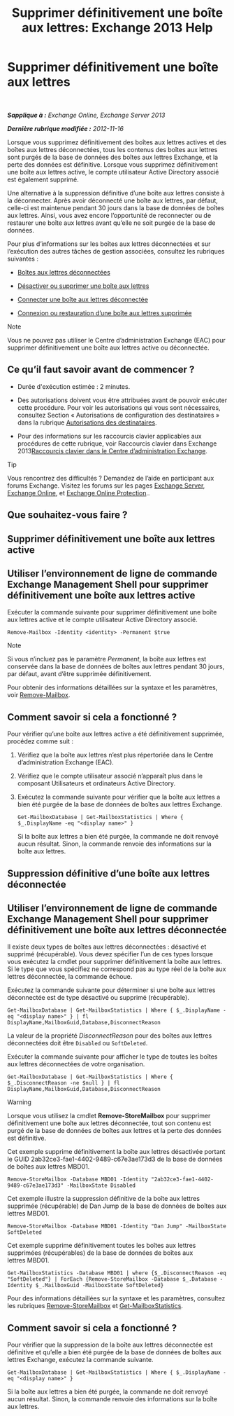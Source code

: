 ﻿---
title: 'Supprimer définitivement une boîte aux lettres: Exchange 2013 Help'
TOCTitle: Supprimer définitivement une boîte aux lettres
ms:assetid: df35765a-0bef-4561-9846-d91d69c0269c
ms:mtpsurl: https://technet.microsoft.com/fr-fr/library/JJ863440(v=EXCHG.150)
ms:contentKeyID: 50555507
ms.date: 04/24/2018
mtps_version: v=EXCHG.150
ms.translationtype: HT
---

# Supprimer définitivement une boîte aux lettres

 

_**Sapplique à :** Exchange Online, Exchange Server 2013_

_**Dernière rubrique modifiée :** 2012-11-16_

Lorsque vous supprimez définitivement des boîtes aux lettres actives et des boîtes aux lettres déconnectées, tous les contenus des boîtes aux lettres sont purgés de la base de données des boîtes aux lettres Exchange, et la perte des données est définitive. Lorsque vous supprimez définitivement une boîte aux lettres active, le compte utilisateur Active Directory associé est également supprimé.

Une alternative à la suppression définitive d’une boîte aux lettres consiste à la déconnecter. Après avoir déconnecté une boîte aux lettres, par défaut, celle-ci est maintenue pendant 30 jours dans la base de données de boîtes aux lettres. Ainsi, vous avez encore l’opportunité de reconnecter ou de restaurer une boîte aux lettres avant qu’elle ne soit purgée de la base de données.

Pour plus d’informations sur les boîtes aux lettres déconnectées et sur l’exécution des autres tâches de gestion associées, consultez les rubriques suivantes :

  - [Boîtes aux lettres déconnectées](disconnected-mailboxes-exchange-2013-help.md)

  - [Désactiver ou supprimer une boîte aux lettres](disable-or-delete-a-mailbox-exchange-2013-help.md)

  - [Connecter une boîte aux lettres déconnectée](connect-a-disabled-mailbox-exchange-2013-help.md)

  - [Connexion ou restauration d’une boîte aux lettres supprimée](connect-or-restore-a-deleted-mailbox-exchange-2013-help.md)

> [!NOTE]
> Vous ne pouvez pas utiliser le Centre d’administration Exchange (EAC) pour supprimer définitivement une boîte aux lettres active ou déconnectée.


## Ce qu’il faut savoir avant de commencer ?

  - Durée d'exécution estimée : 2 minutes.

  - Des autorisations doivent vous être attribuées avant de pouvoir exécuter cette procédure. Pour voir les autorisations qui vous sont nécessaires, consultez Section « Autorisations de configuration des destinataires » dans la rubrique [Autorisations des destinataires](recipients-permissions-exchange-2013-help.md).

  - Pour des informations sur les raccourcis clavier applicables aux procédures de cette rubrique, voir Raccourcis clavier dans Exchange 2013[Raccourcis clavier dans le Centre d’administration Exchange](keyboard-shortcuts-in-the-exchange-admin-center-exchange-online-protection-help.md).

> [!TIP]
> Vous rencontrez des difficultés ? Demandez de l’aide en participant aux forums Exchange. Visitez les forums sur les pages <a href="https://go.microsoft.com/fwlink/p/?linkid=60612">Exchange Server</a>, <a href="https://go.microsoft.com/fwlink/p/?linkid=267542">Exchange Online</a>, et <a href="https://go.microsoft.com/fwlink/p/?linkid=285351">Exchange Online Protection</a>..


## Que souhaitez-vous faire ?

## Supprimer définitivement une boîte aux lettres active

## Utiliser l’environnement de ligne de commande Exchange Management Shell pour supprimer définitivement une boîte aux lettres active

Exécuter la commande suivante pour supprimer définitivement une boîte aux lettres active et le compte utilisateur Active Directory associé.

    Remove-Mailbox -Identity <identity> -Permanent $true

> [!NOTE]
> Si vous n’incluez pas le paramètre <em>Permanent</em>, la boîte aux lettres est conservée dans la base de données de boîtes aux lettres pendant 30 jours, par défaut, avant d’être supprimée définitivement.


Pour obtenir des informations détaillées sur la syntaxe et les paramètres, voir [Remove-Mailbox](https://technet.microsoft.com/fr-fr/library/aa995948\(v=exchg.150\)).

## Comment savoir si cela a fonctionné ?

Pour vérifier qu’une boîte aux lettres active a été définitivement supprimée, procédez comme suit :

1.  Vérifiez que la boîte aux lettres n’est plus répertoriée dans le Centre d’administration Exchange (EAC).

2.  Vérifiez que le compte utilisateur associé n’apparaît plus dans le composant Utilisateurs et ordinateurs Active Directory.

3.  Exécutez la commande suivante pour vérifier que la boîte aux lettres a bien été purgée de la base de données de boîtes aux lettres Exchange.
    
        Get-MailboxDatabase | Get-MailboxStatistics | Where { $_.DisplayName -eq "<display name>" }
    
    Si la boîte aux lettres a bien été purgée, la commande ne doit renvoyé aucun résultat. Sinon, la commande renvoie des informations sur la boîte aux lettres.

## Suppression définitive d’une boîte aux lettres déconnectée

## Utiliser l’environnement de ligne de commande Exchange Management Shell pour supprimer définitivement une boîte aux lettres déconnectée

Il existe deux types de boîtes aux lettres déconnectées : désactivé et supprimé (récupérable). Vous devez spécifier l’un de ces types lorsque vous exécutez la cmdlet pour supprimer définitivement la boîte aux lettres. Si le type que vous spécifiez ne correspond pas au type réel de la boîte aux lettres déconnectée, la commande échoue.

Exécutez la commande suivante pour déterminer si une boîte aux lettres déconnectée est de type désactivé ou supprimé (récupérable).

    Get-MailboxDatabase | Get-MailboxStatistics | Where { $_.DisplayName -eq "<display name>" } | fl DisplayName,MailboxGuid,Database,DisconnectReason

La valeur de la propriété *DisconnectReason* pour des boîtes aux lettres déconnectées doit être `Disabled` ou `SoftDeleted`.

Exécuter la commande suivante pour afficher le type de toutes les boîtes aux lettres déconnectées de votre organisation.

    Get-MailboxDatabase | Get-MailboxStatistics | Where { $_.DisconnectReason -ne $null } | fl DisplayName,MailboxGuid,Database,DisconnectReason

> [!WARNING]
> Lorsque vous utilisez la cmdlet <strong>Remove-StoreMailbox</strong> pour supprimer définitivement une boîte aux lettres déconnectée, tout son contenu est purgé de la base de données de boîtes aux lettres et la perte des données est définitive.


Cet exemple supprime définitivement la boîte aux lettres désactivée portant le GUID 2ab32ce3-fae1-4402-9489-c67e3ae173d3 de la base de données de boîtes aux lettres MBD01.

    Remove-StoreMailbox -Database MBD01 -Identity "2ab32ce3-fae1-4402-9489-c67e3ae173d3" -MailboxState Disabled

Cet exemple illustre la suppression définitive de la boîte aux lettres supprimée (récupérable) de Dan Jump de la base de données de boîtes aux lettres MBD01.

    Remove-StoreMailbox -Database MBD01 -Identity "Dan Jump" -MailboxState SoftDeleted

Cet exemple supprime définitivement toutes les boîtes aux lettres supprimées (récupérables) de la base de données de boîtes aux lettres MBD01.

    Get-MailboxStatistics -Database MBD01 | where {$_.DisconnectReason -eq "SoftDeleted"} | ForEach {Remove-StoreMailbox -Database $_.Database -Identity $_.MailboxGuid -MailboxState SoftDeleted}

Pour des informations détaillées sur la syntaxe et les paramètres, consultez les rubriques [Remove-StoreMailbox](https://technet.microsoft.com/fr-fr/library/ff829913\(v=exchg.150\)) et [Get-MailboxStatistics](https://technet.microsoft.com/fr-fr/library/bb124612\(v=exchg.150\)).

## Comment savoir si cela a fonctionné ?

Pour vérifier que la suppression de la boîte aux lettres déconnectée est définitive et qu’elle a bien été purgée de la base de données de boîtes aux lettres Exchange, exécutez la commande suivante.

    Get-MailboxDatabase | Get-MailboxStatistics | Where { $_.DisplayName -eq "<display name>" }

Si la boîte aux lettres a bien été purgée, la commande ne doit renvoyé aucun résultat. Sinon, la commande renvoie des informations sur la boîte aux lettres.

